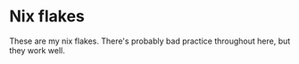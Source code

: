 # Nix flakes

These are my nix flakes. There's probably bad practice throughout here, but they work well.
